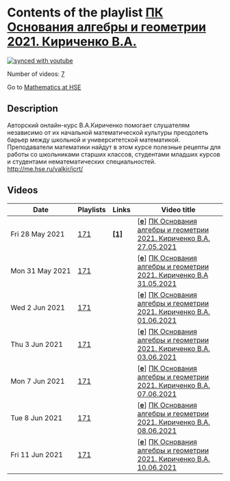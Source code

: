 # Contents of the playlist [ПК Основания алгебры и геометрии 2021. Кириченко В.А.](https://www.youtube.com/playlist?list=PLq3E5oubNNoDzOuAPdu1VSuKemvGtdSnC)

[![synced with youtube](https://img.shields.io/github/last-commit/mathphysschool/mathphysschool.github.io/autoupdate1?label=synced%20with%20youtube)](#)

Number of videos: [7](#videos)

Go to [Mathematics at HSE](../README.md)

## Description

Авторский онлайн-курс В.А.Кириченко помогает слушателям независимо от их начальной математической культуры преодолеть барьер между школьной и университетской математикой. Преподаватели математики найдут в этом курсе полезные рецепты для работы со школьниками старших классов, студентами младших курсов и студентами нематематических специальностей. <http://me.hse.ru/valkir/icrt/>

## Videos

|Date|Playlists|Links|Video title|
|---|---|---|---|
| Fri&nbsp;28&nbsp;May&nbsp;2021 | [171](../playlists/171 "ПК Основания алгебры и геометрии 2021. Кириченко В.А.") | [**[1]**](http://me.hse.ru/valkir/icrt/) | [[**e**](https://studio.youtube.com/video/tLvaOCP1mFI/edit "Edit")] [ПК Основания алгебры и геометрии 2021. Кириченко В.А. 27.05.2021](https://www.youtube.com/watch?v=tLvaOCP1mFI&list=PLq3E5oubNNoDzOuAPdu1VSuKemvGtdSnC "на странице курса будут появляться все материалы :&#013; http://me.hse.ru/valkir/icrt/") |
| Mon&nbsp;31&nbsp;May&nbsp;2021 | [171](../playlists/171 "ПК Основания алгебры и геометрии 2021. Кириченко В.А.") |  | [[**e**](https://studio.youtube.com/video/icEpzGM5jgY/edit "Edit")] [ПК Основания алгебры и геометрии 2021. Кириченко В.А 31.05.2021](https://www.youtube.com/watch?v=icEpzGM5jgY&list=PLq3E5oubNNoDzOuAPdu1VSuKemvGtdSnC) |
| Wed&nbsp;2&nbsp;Jun&nbsp;2021 | [171](../playlists/171 "ПК Основания алгебры и геометрии 2021. Кириченко В.А.") |  | [[**e**](https://studio.youtube.com/video/jVXSJ56GmgY/edit "Edit")] [ПК Основания алгебры и геометрии 2021. Кириченко В.А. 01.06.2021](https://www.youtube.com/watch?v=jVXSJ56GmgY&list=PLq3E5oubNNoDzOuAPdu1VSuKemvGtdSnC) |
| Thu&nbsp;3&nbsp;Jun&nbsp;2021 | [171](../playlists/171 "ПК Основания алгебры и геометрии 2021. Кириченко В.А.") |  | [[**e**](https://studio.youtube.com/video/ldVk6wI9Hvo/edit "Edit")] [ПК Основания алгебры и геометрии 2021. Кириченко В.А. 03.06.2021](https://www.youtube.com/watch?v=ldVk6wI9Hvo&list=PLq3E5oubNNoDzOuAPdu1VSuKemvGtdSnC) |
| Mon&nbsp;7&nbsp;Jun&nbsp;2021 | [171](../playlists/171 "ПК Основания алгебры и геометрии 2021. Кириченко В.А.") |  | [[**e**](https://studio.youtube.com/video/WoRO43wCspQ/edit "Edit")] [ПК Основания алгебры и геометрии 2021. Кириченко В.А. 07.06.2021](https://www.youtube.com/watch?v=WoRO43wCspQ&list=PLq3E5oubNNoDzOuAPdu1VSuKemvGtdSnC) |
| Tue&nbsp;8&nbsp;Jun&nbsp;2021 | [171](../playlists/171 "ПК Основания алгебры и геометрии 2021. Кириченко В.А.") |  | [[**e**](https://studio.youtube.com/video/nvatxln9m-0/edit "Edit")] [ПК Основания алгебры и геометрии 2021. Кириченко В.А. 08.06.2021](https://www.youtube.com/watch?v=nvatxln9m-0&list=PLq3E5oubNNoDzOuAPdu1VSuKemvGtdSnC) |
| Fri&nbsp;11&nbsp;Jun&nbsp;2021 | [171](../playlists/171 "ПК Основания алгебры и геометрии 2021. Кириченко В.А.") |  | [[**e**](https://studio.youtube.com/video/KErtgdG-QKs/edit "Edit")] [ПК Основания алгебры и геометрии 2021. Кириченко В.А. 10.06.2021](https://www.youtube.com/watch?v=KErtgdG-QKs&list=PLq3E5oubNNoDzOuAPdu1VSuKemvGtdSnC) |
